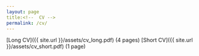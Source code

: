 ```yaml
---
layout: page
title:<!--  CV -->
permalink: /cv/
---
```


[Long CV]({{ site.url }}/assets/cv_long.pdf) (4 pages)
[Short CV]({{ site.url }}/assets/cv_short.pdf) (1 page)